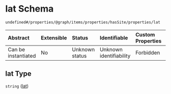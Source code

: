 # lat Schema

```txt
undefined#/properties/@graph/items/properties/hasSite/properties/lat
```



| Abstract            | Extensible | Status         | Identifiable            | Custom Properties | Additional Properties | Access Restrictions | Defined In                                                                     |
| :------------------ | :--------- | :------------- | :---------------------- | :---------------- | :-------------------- | :------------------ | :----------------------------------------------------------------------------- |
| Can be instantiated | No         | Unknown status | Unknown identifiability | Forbidden         | Allowed               | none                | [ndl-isil.schema.json*](../../out/ndl-isil.schema.json "open original schema") |

## lat Type

`string` ([lat](ndl-isil-properties-json-ld-graph-organization-properties-hassite-properties-lat.md))
